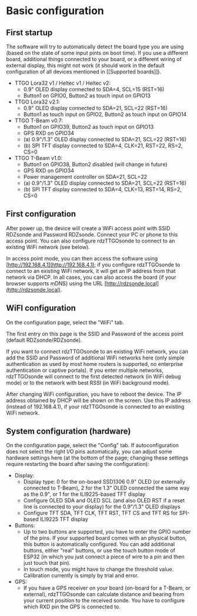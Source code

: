 # Basic configuration

## First startup

The software will try to automatically detect the board type you are using (based on the state of some input pints on boot time). If you use a different board, additional things connected to your board, or a different wiring of external display, this might not work (it should work in the default configuration of all devices mentioned in [[Supported boards]]).

* TTGO Lora32 v1 / Heltec v1 / Heltec v2:
  * 0.9" OLED display connected to SDA=4, SCL=15 (RST=16)
  * Button1 on GPIO0, Button2 as touch input on GPIO13
* TTGO Lora32 v2.1:
  * 0.9" OLED display connected to SDA=21, SCL=22 (RST=16)
  * Button1 as touch input on GPIO2, Button2 as touch input on GPIO14
* TTGO T-Beam v0.7:
  * Button1 on GPIO39, Button2 as touch input on GPIO13
  * GPS RXD on GPIO34
  * (a) 0.9"/1.3" OLED display connected to SDA=21, SCL=22 (RST=16)
  * (b) SPI TFT display connected to SDA=4, CLK=21, RST=22, RS=2, CS=0
* TTGO T-Beam v1.0:
  * Button1 on GPIO38, Button2 disabled (will change in future)
  * GPS RXD on GPIO34
  * Power management controller on SDA=21, SCL=22
  * (a) 0.9"/1.3" OLED display connected to SDA=21, SCL=22 (RST=16)
  * (b) SPI TFT display connected to SDA=4, CLK=13, RST=14, RS=2, CS=0

## First configuration

After power up, the device will create a WiFi access point with SSID RDZsonde and Password RDZsonde.
Connect your PC or phone to this access point.
You can also configure rdzTTGOsonde to connect to an existing WiFi network (see below).

In access point mode, you can then access the software using [http://192.168.4.1](http://192.168.4.1); if you configure rdzTTGOsonde to connect to an existing WiFi network, it will get an IP address from that network via DHCP.  In all cases, you can also access the board (if your browser supports mDNS) using the URL [http://rdzsonde.local](http://rdzsonde.local).

## WiFI configuration

On the configuration page, select the "WiFi" tab.

The first entry on this page is the SSID and Password of the access point (default RDZsonde/RDZsonde).

If you want to connect rdzTTGOsonde to an existing WiFi network, you can add the SSID and Password of additional WiFi networks here (only simple authentication as used by most home routers is supported, no enterprise authentication or captive portals). If you enter multiple networks, rdzTTGOsonde will connect to the first detected network (in WiFi debug mode) or to the network with best RSSI (in WiFi background mode).

After changing WiFi configuration, you have to reboot the device. The IP address obtained by DHCP will be shown on the screen. Use this IP address (instead of 192.168.4.1), if your rdzTTGOsonde is connected to an existing WiFi network.

## System configuration (hardware)

On the configuration page, select the "Config" tab. If autoconfiguration does not select the right I/O pins automatically, you can adjust some hardware settings here (at the bottom of the page; changing these settings require restarting the board after saving the configuration):

* Display: 
  * Display type: 0 for the on-board SSD1306 0.9" OLED (or externally connected to T-Beam), 2 for the 1.3" OLED connected the same way as the 0.9", or 1 for the ILI9225-based TFT display
  * Configure OLED SDA and OLED SCL (and also OLED RST if a reset line is connected to your display) for the 0.9"/1.3" OLED displays
  * Configure TFT SDA, TFT CLK, TFT RST, TFT CS and TFT RS for SPI-based ILI9225 TFT display
* Buttons:
  * Up to two buttons are supported, you have to enter the GPIO number of the pins. If your supported board comes with an physical button, this button is automatically configured. You can add additional buttons, either "real" buttons, or use the touch button mode of ESP32 (in which you just connect a piece of wire to a pin and then just touch that pin). 
  * In touch mode, you might have to change the threshold value. Calibration currently is simply by trial and error.
* GPS:
  * If you have a GPS receiver on your board (on-board for a T-Beam, or external), rdzTTGOsonde can calculate distance and bearing from your current position to the received sonde. You have to configure which RXD pin the GPS is connected to.
